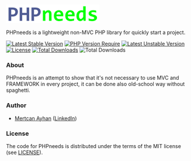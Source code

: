 ![PHPneeds Logo](public/assets/images/logo_256x50.png)

PHPneeds is a lightweight non-MVC PHP library for quickly start a project.

[![Latest Stable Version](https://poser.pugx.org/mertowitch/phpneeds/v)](https://packagist.org/packages/mertowitch/phpneeds)
[![PHP Version Require](https://poser.pugx.org/mertowitch/phpneeds/require/php)](https://packagist.org/packages/mertowitch/phpneeds)
[![Latest Unstable Version](https://poser.pugx.org/mertowitch/phpneeds/v/unstable)](https://packagist.org/packages/mertowitch/phpneeds)
[![License](https://poser.pugx.org/mertowitch/phpneeds/license)](https://packagist.org/packages/mertowitch/phpneeds)
[![Total Downloads](https://poser.pugx.org/mertowitch/phpneeds/downloads)](https://packagist.org/packages/mertowitch/phpneeds)
![Total Downloads](https://img.shields.io/badge/developer-Friendly-brightgreen)

### About ###
PHPneeds is an attempt to show that it's not necessary to use MVC and FRAMEWORK in every project, it can be done also old-school way without spaghetti.

### Author
- [Mertcan Ayhan](mailto:mertowitch@gmail.com) ([LinkedIn](https://www.linkedin.com/in/mertcan-ayhan/))

### License
The code for PHPneeds is distributed under the terms of the MIT license (see [LICENSE](LICENSE)).
